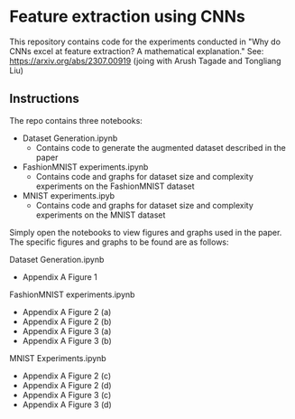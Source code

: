 # Feature extraction using CNNs

This repository contains code for the experiments conducted in "Why do CNNs excel at feature extraction? A mathematical explanation."
See: https://arxiv.org/abs/2307.00919 (joing with Arush Tagade and Tongliang Liu)

## Instructions

The repo contains three notebooks:
- Dataset Generation.ipynb
	- Contains code to generate the augmented dataset described in the paper
- FashionMNIST experiments.ipynb
	- Contains code and graphs for dataset size and complexity experiments on the FashionMNIST dataset
- MNIST experiments.ipyb
	- Contains code and graphs for dataset size and complexity experiments on the MNIST dataset

Simply open the notebooks to view figures and graphs used in the paper. The specific figures and graphs to be found are as follows:

Dataset Generation.ipynb
- Appendix A Figure 1 

FashionMNIST experiments.ipynb
- Appendix A Figure 2 (a)
- Appendix A Figure 2 (b)
- Appendix A Figure 3 (a)
- Appendix A Figure 3 (b)

MNIST Experiments.ipynb
- Appendix A Figure 2 (c)
- Appendix A Figure 2 (d)
- Appendix A Figure 3 (c)
- Appendix A Figure 3 (d)
